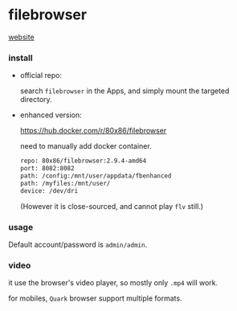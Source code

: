 # filebrowser

[website](https://filebrowser.org/)


### install

* official repo:

  search `filebrowser` in the Apps, and simply mount the targeted directory.

* enhanced version:

  https://hub.docker.com/r/80x86/filebrowser

  need to manually add docker container.

  ```bash
  repo: 80x86/filebrowser:2.9.4-amd64
  port: 8082:8082
  path: /config:/mnt/user/appdata/fbenhanced
  path: /myfiles:/mnt/user/
  device: /dev/dri
  ```

  (However it is close-sourced, and cannot play `flv` still.)


### usage

Default account/password is `admin/admin`.


### video

it use the browser's video player, so mostly only `.mp4` will work.

for mobiles, `Quark` browser support multiple formats.
